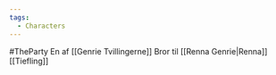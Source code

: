 ```yaml
---
tags:
  - Characters
---
```

#TheParty 
En af [[Genrie Tvillingerne]]
Bror til [[Renna Genrie|Renna]] 
[[Tiefling]] 